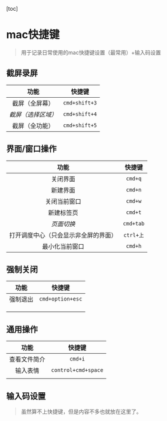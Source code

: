 [toc]

# mac快捷键

> 用于记录日常使用的mac快捷键设置（最常用）+输入码设置

## 截屏录屏

|        功能        |    快捷键     |
| :----------------: | :-----------: |
|   截屏（全屏幕）   | `cmd+shift+3` |
| *截屏（选择区域）* | `cmd+shift+4` |
|   截屏（全功能）   | `cmd+shift+5` |

## 界面/窗口操作

|                 功能                 |  快捷键   |
| :----------------------------------: | :-------: |
|               关闭界面               |  `cmd+q`  |
|               新建界面               |  `cmd+n`  |
|             关闭当前窗口             |  `cmd+w`  |
|              新建标签页              |  `cmd+t`  |
|              *页面切换*              | `cmd+tab` |
| 打开调度中心（只会显示非全屏的界面） | `ctrl+上` |
|            最小化当前窗口            |  `cmd+h`  |

## 强制关闭

|   功能   |      快捷键      |
| :------: | :--------------: |
| 强制退出 | `cmd+option+esc` |
|          |                  |
|          |                  |
|          |                  |

## 通用操作

|     功能     |       快捷键        |
| :----------: | :-----------------: |
| 查看文件简介 |       `cmd+i`       |
|   输入表情   | `control+cmd+space` |
|              |                     |

## 输入码设置

> 虽然算不上快捷键，但是内容不多也就放在这里了。
